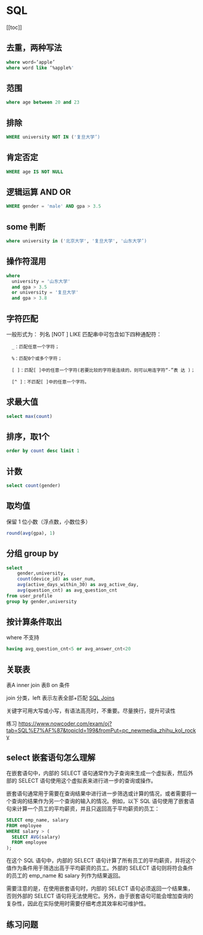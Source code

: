 # SQL
[[toc]]

## 去重，两种写法

```sql
where word=‘apple’
where word like ‘%apple%'
```

## 范围

```sql
where age between 20 and 23
```

## 排除

```sql
WHERE university NOT IN ('复旦大学’)
```

## 肯定否定

```sql
WHERE age IS NOT NULL
```

## 逻辑运算 AND OR

```sql
WHERE gender = 'male' AND gpa > 3.5
```

## some 判断

```sql
where university in ('北京大学', '复旦大学', '山东大学’)
```

## 操作符混用

```sql
where
  university = '山东大学'
  and gpa > 3.5
  or university = '复旦大学'
  and gpa > 3.8
```

## 字符匹配

一般形式为：
列名 [NOT ] LIKE
匹配串中可包含如下四种通配符：

```
  _：匹配任意一个字符；

  %：匹配0个或多个字符；

  [ ]：匹配[ ]中的任意一个字符(若要比较的字符是连续的，则可以用连字符“-”表 达 )；

  [^ ]：不匹配[ ]中的任意一个字符。
```

## 求最大值

```sql
select max(count)
```

## 排序，取1个

```sql
order by count desc limit 1
```

## 计数

```sql
select count(gender)
```

## 取均值

保留 1 位小数（浮点数，小数位多）

```sql
round(avg(gpa), 1)
```

## 分组 group by

```sql
select
    gender,university,
    count(device_id) as user_num,
    avg(active_days_within_30) as avg_active_day,
    avg(question_cnt) as avg_question_cnt
from user_profile
group by gender,university
```

## 按计算条件取出

where 不支持

```sql
having avg_question_cnt<5 or avg_answer_cnt<20
```

## 关联表

表A inner join 表B on 条件

join 分类，left 表示左表全部+匹配
[SQL Joins](https://www.w3schools.com/sql/sql_join.asp)

关键字可用大写或小写，有语法高亮时，不重要。尽量换行，提升可读性

练习 https://www.nowcoder.com/exam/oj?tab=SQL%E7%AF%87&topicId=199&fromPut=pc_newmedia_zhihu_kol_rocky


## select 嵌套语句怎么理解

在嵌套语句中，内部的 SELECT 语句通常作为子查询来生成一个虚拟表，然后外部的 SELECT 语句使用这个虚拟表来进行进一步的查询或操作。

嵌套语句通常用于需要在查询结果中进行进一步筛选或计算的情况，或者需要将一个查询的结果作为另一个查询的输入的情况。例如，以下 SQL 语句使用了嵌套语句来计算一个员工的平均薪资，并且只返回高于平均薪资的员工：

```sql
SELECT emp_name, salary
FROM employee
WHERE salary > (
  SELECT AVG(salary)
  FROM employee
);

```

在这个 SQL 语句中，内部的 SELECT 语句计算了所有员工的平均薪资，并将这个值作为条件用于筛选出高于平均薪资的员工。外部的 SELECT 语句则将符合条件的员工的 emp_name 和 salary 列作为结果返回。

需要注意的是，在使用嵌套语句时，内部的 SELECT 语句必须返回一个结果集，否则外部的 SELECT 语句将无法使用它。另外，由于嵌套语句可能会增加查询的复杂性，因此在实际使用时需要仔细考虑其效率和可维护性。

## 练习问题